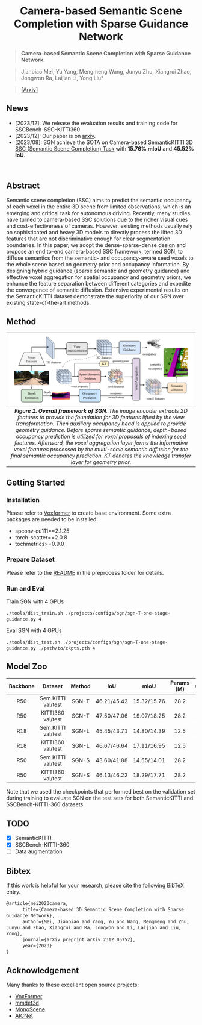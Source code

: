<div align="center">   
  
# Camera-based Semantic Scene Completion with Sparse Guidance Network
</div>

> **Camera-based Semantic Scene Completion with Sparse Guidance Network**. 

> Jianbiao Mei, Yu Yang, Mengmeng Wang, Junyu Zhu, Xiangrui Zhao, Jongwon Ra, Laijian Li, Yong Liu*

>  [[Arxiv]](https://arxiv.org/pdf/2312.05752.pdf)


## News
- [2023/12]: We release the evaluation results and training code for SSCBench-SSC-KITTI360.
- [2023/12]: Our paper is on [arxiv](https://arxiv.org/pdf/2312.05752.pdf).
- [2023/08]: SGN achieve the SOTA on Camera-based [SemanticKITTI 3D SSC (Semantic Scene Completion) Task](http://www.semantic-kitti.org/tasks.html#ssc) with **15.76% mIoU** and **45.52% IoU**.
</br>


## Abstract
Semantic scene completion (SSC) aims to predict the semantic occupancy of each voxel in the entire 3D scene from limited observations, which is an emerging and critical task for autonomous driving. Recently, many studies have turned to camera-based SSC solutions due to the richer visual cues and cost-effectiveness of cameras. However, existing methods usually rely on sophisticated and heavy 3D models to directly process the lifted 3D features that are not discriminative enough for clear segmentation boundaries. In this paper, we adopt the dense-sparse-dense design and propose an end to-end camera-based SSC framework, termed SGN, to diffuse semantics from the semantic- and occupancy-aware seed voxels to the whole scene based on geometry prior and occupancy information. By designing hybrid guidance (sparse semantic and geometry guidance) and effective voxel aggregation for spatial occupancy and geometry priors, we enhance the feature separation between different categories and expedite the convergence of semantic diffusion. Extensive experimental results on the SemanticKITTI dataset demonstrate the superiority of our SGN over existing state-of-the-art methods.


## Method

| ![SGN.jpg](./teaser/arch.png) | 
|:--:| 
| ***Figure 1. Overall framework of SGN**. The image encoder extracts 2D features to provide the foundation for 3D features lifted by the view transformation. Then auxiliary occupancy head is applied to provide geometry guidance. Before sparse semantic guidance, depth-based occupancy prediction is utilized for voxel proposals of indexing seed features. Afterward, the voxel aggregation layer forms the informative voxel features processed by the multi-scale semantic diffusion for the final semantic occupancy prediction. KT denotes the knowledge transfer layer for geometry prior.* |

## Getting Started
### Installation
Please refer to [Voxformer](https://github.com/NVlabs/VoxFormer) to create base environment. Some extra packages are needed to be installed:  
- spconv-cu111==2.1.25  
- torch-scatter==2.0.8  
- tochmetrics>=0.9.0  
### Prepare Dataset
Please refer to the [README](preprocess/README.md) in the preprocess folder for details.
### Run and Eval
  
Train SGN with 4 GPUs 
```
./tools/dist_train.sh ./projects/configs/sgn/sgn-T-one-stage-guidance.py 4
```

Eval SGN with 4 GPUs
```
./tools/dist_test.sh ./projects/configs/sgn/sgn-T-one-stage-guidance.py ./path/to/ckpts.pth 4
```

## Model Zoo
| Backbone | Dataset| Method | IoU| mIoU | Params (M) | Config | Download |
| :---: | :---: | :---: | :---: | :---:| :---: | :---: | :---: |
| R50 | Sem.KITTI val/test| SGN-T |46.21/45.42| 15.32/15.76|28.2 |[config](./projects/configs/sgn/sgn-T-one-stage-guidance.py) |[model](https://drive.google.com/file/d/1cDKX6SpyoAHr-cfmjTRDsNF-3_JgtH3p/view?usp=drive_link) 
| R50 | KITTI360 val/test| SGN-T |47.50/47.06 | 19.07/18.25| 28.2 | [config](./projects/configs/sgn/sgn-T-one-stage-guidance-kitti360.py) |[model](https://drive.google.com/file/d/1pfS_9FPsXuUbT1m2tMqSowFN2iEA6KdB/view?usp=drive_link) 
| R18 | Sem.KITTI val/test| SGN-L | 45.45/43.71| 14.80/14.39| 12.5 |[config](./projects/configs/sgn/sgn-L-one-stage-guidance.py) |[model](https://drive.google.com/file/d/1qcjU-vQEju1ycL6NSmq1o53BuI8iYMaK/view?usp=drive_link)|
| R18 | KITTI360 val/test| SGN-L | 46.67/46.64 | 17.11/16.95 | 12.5 |[config](./projects/configs/sgn/sgn-L-one-stage-guidance-kitti360.py) |[model](https://drive.google.com/file/d/1hdR4gMDK4-NyulFDWUNPcLhEImNie8nI/view?usp=drive_link)|
| R50 | Sem.KITTI val/test| SGN-S | 43.60/41.88| 14.55/14.01| 28.2 |[config](./projects/configs/sgn/sgn-S-one-stage-guidance.py) |[model](https://drive.google.com/file/d/1nSh3b69zymabIKmc0L8gGNaEY7RA95T2/view?usp=drive_link)|
| R50 | KITTI360 val/test| SGN-S |46.13/46.22 |18.29/17.71 | 28.2 | [config](./projects/configs/sgn/sgn-S-one-stage-guidance-kitti360.py) |[model](https://drive.google.com/file/d/1WrvxWCq3EY2zRgLoW6JpLNawyiUr2SdD/view?usp=drive_link)|

Note that we used the checkpoints that performed best on the validation set during training to evaluate SGN on the test sets for both SemanticKITTI and SSCBench-KITTI-360 datasets.
 
## TODO

- [x] SemanticKITTI
- [x] SSCBench-KITTI-360
- [ ] Data augmentation

## Bibtex
If this work is helpful for your research, please cite the following BibTeX entry.

```
@article{mei2023camera,
      title={Camera-based 3D Semantic Scene Completion with Sparse Guidance Network},
      author={Mei, Jianbiao and Yang, Yu and Wang, Mengmeng and Zhu, Junyu and Zhao, Xiangrui and Ra, Jongwon and Li, Laijian and Liu, Yong},
      journal={arXiv preprint arXiv:2312.05752},
      year={2023}
}
```

## Acknowledgement

Many thanks to these excellent open source projects:
- [VoxFormer](https://github.com/NVlabs/VoxFormer)
- [mmdet3d](https://github.com/open-mmlab/mmdetection3d)
- [MonoScene](https://github.com/astra-vision/MonoScene)
- [AICNet](https://github.com/waterljwant/SSC)
